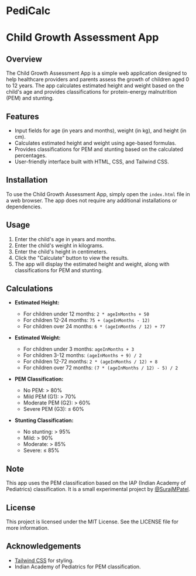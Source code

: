 # PediCalc

# Child Growth Assessment App

## Overview
The Child Growth Assessment App is a simple web application designed to help healthcare providers and parents assess the growth of children aged 0 to 12 years. The app calculates estimated height and weight based on the child's age and provides classifications for protein-energy malnutrition (PEM) and stunting.

## Features
- Input fields for age (in years and months), weight (in kg), and height (in cm).
- Calculates estimated height and weight using age-based formulas.
- Provides classifications for PEM and stunting based on the calculated percentages.
- User-friendly interface built with HTML, CSS, and Tailwind CSS.

## Installation
To use the Child Growth Assessment App, simply open the `index.html` file in a web browser. The app does not require any additional installations or dependencies.

## Usage
1. Enter the child's age in years and months.
2. Enter the child's weight in kilograms.
3. Enter the child's height in centimeters.
4. Click the "Calculate" button to view the results.
5. The app will display the estimated height and weight, along with classifications for PEM and stunting.

## Calculations
- **Estimated Height:** 
  - For children under 12 months: `2 * ageInMonths + 50`
  - For children 12-24 months: `75 + (ageInMonths - 12)`
  - For children over 24 months: `6 * (ageInMonths / 12) + 77`
  
- **Estimated Weight:**
  - For children under 3 months: `ageInMonths + 3`
  - For children 3-12 months: `(ageInMonths + 9) / 2`
  - For children 12-72 months: `2 * (ageInMonths / 12) + 8`
  - For children over 72 months: `(7 * (ageInMonths / 12) - 5) / 2`

- **PEM Classification:**
  - No PEM: > 80%
  - Mild PEM (G1): > 70%
  - Moderate PEM (G2): > 60%
  - Severe PEM (G3): ≤ 60%

- **Stunting Classification:**
  - No stunting: > 95%
  - Mild: > 90%
  - Moderate: > 85%
  - Severe: ≤ 85%

## Note
This app uses the PEM classification based on the IAP (Indian Academy of Pediatrics) classification. It is a small experimental project by [@SurajMPatel](https://github.com/SurajMPatel).

## License
This project is licensed under the MIT License. See the LICENSE file for more information.

## Acknowledgements
- [Tailwind CSS](https://tailwindcss.com/) for styling.
- Indian Academy of Pediatrics for PEM classification.
